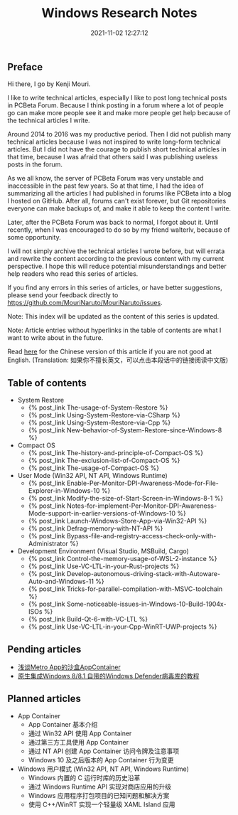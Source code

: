 ﻿---
title: Windows Research Notes
date: 2021-11-02 12:27:12
categories:
- [Technologies, Windows, Windows Research Notes]
tags:
- Technologies
- Windows
- Windows Research Notes
---

## Preface

Hi there, I go by Kenji Mouri.

I like to write technical articles, especially I like to post long technical posts in PCBeta Forum. Because I think 
posting in a forum where a lot of people go can make more people see it and make more people get help because of the
technical articles I write.

Around 2014 to 2016 was my productive period. Then I did not publish many technical articles because I was not inspired
to write long-form technical articles. But I did not have the courage to publish short technical articles in that time, 
because I was afraid that others said I was publishing useless posts in the forum.

As we all know, the server of PCBeta Forum was very unstable and inaccessible in the past few years. So at that time, I
had the idea of summarizing all the articles I had published in forums like PCBeta into a blog I hosted on GitHub. 
After all, forums can't exist forever, but Git repositories everyone can make backups of, and make it able to keep the
content I write.

Later, after the PCBeta Forum was back to normal, I forgot about it. Until recently, when I was encouraged to do so by
my friend walterlv, because of some opportunity.

I will not simply archive the technical articles I wrote before, but will errata and rewrite the content according to
the previous content with my current perspective. I hope this will reduce potential misunderstandings and better help 
readers who read this series of articles.

If you find any errors in this series of articles, or have better suggestions, please send your feedback directly to
https://github.com/MouriNaruto/MouriNaruto/issues.

Note: This index will be updated as the content of this series is updated.

Note: Article entries without hyperlinks in the table of contents are what I want to write about in the future.

Read [here](https://mouri.moe/zh/2021/11/02/Windows-Research-Notes/) for the Chinese version of 
this article if you are not good at English. (Translation: 如果你不擅长英文，可以点击本段话中的链接阅读中文版)

## Table of contents

- System Restore
  - {% post_link The-usage-of-System-Restore %}
  - {% post_link Using-System-Restore-via-CSharp %}
  - {% post_link Using-System-Restore-via-Cpp %}
  - {% post_link New-behavior-of-System-Restore-since-Windows-8 %}
- Compact OS
  - {% post_link The-history-and-principle-of-Compact-OS %}
  - {% post_link The-exclusion-list-of-Compact-OS %}
  - {% post_link The-usage-of-Compact-OS %}
- User Mode (Win32 API, NT API, Windows Runtime)
  - {% post_link Enable-Per-Monitor-DPI-Awareness-Mode-for-File-Explorer-in-Windows-10 %}
  - {% post_link Modify-the-size-of-Start-Screen-in-Windows-8-1 %}
  - {% post_link Notes-for-implement-Per-Monitor-DPI-Awareness-Mode-support-in-earlier-versions-of-Windows-10 %}
  - {% post_link Launch-Windows-Store-App-via-Win32-API %}
  - {% post_link Defrag-memory-with-NT-API %}
  - {% post_link Bypass-file-and-registry-access-check-only-with-Administrator %}
- Development Environment (Visual Studio, MSBuild, Cargo)
  - {% post_link Control-the-memory-usage-of-WSL-2-instance %}
  - {% post_link Use-VC-LTL-in-your-Rust-projects %}
  - {% post_link Develop-autonomous-driving-stack-with-Autoware-Auto-and-Windows-11 %}
  - {% post_link Tricks-for-parallel-compilation-with-MSVC-toolchain %}
  - {% post_link Some-noticeable-issues-in-Windows-10-Build-1904x-ISOs %}
  - {% post_link Build-Qt-6-with-VC-LTL %}
  - {% post_link Use-VC-LTL-in-your-Cpp-WinRT-UWP-projects %}

## Pending articles

- [浅谈Metro App的沙盒AppContainer](http://bbs.pcbeta.com/viewthread-1611980-1-1.html)  
- [原生集成Windows 8/8.1 自带的Windows Defender病毒库的教程](http://bbs.pcbeta.com/viewthread-1519551-1-1.html)

## Planned articles

- App Container
  - App Container 基本介绍
  - 通过 Win32 API 使用 App Container
  - 通过第三方工具使用 App Container
  - 通过 NT API 创建 App Container 访问令牌及注意事项
  - Windows 10 及之后版本的 App Container 行为变更
- Windows 用户模式 (Win32 API, NT API, Windows Runtime)
  - Windows 内置的 C 运行时库的历史沿革
  - 通过 Windows Runtime API 实现对商店应用的升级
  - Windows 应用程序打包项目的已知问题和解决方案
  - 使用 C++/WinRT 实现一个轻量级 XAML Island 应用
